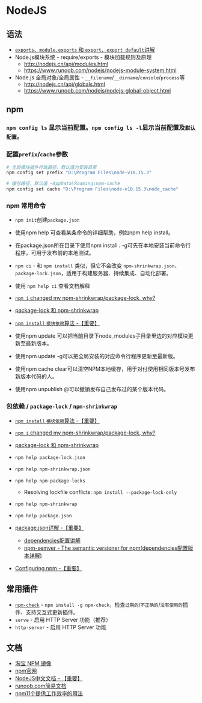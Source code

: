 # NodeJS

## 语法

* [`exports`、`module.exports` 和 `export`、`export default`讲解](https://juejin.im/post/597ec55a51882556a234fcef)
* Node.js模块系统 - require/exports - 模块加载规则及原理
    * http://nodejs.cn/api/modules.html
    * https://www.runoob.com/nodejs/nodejs-module-system.html
* Node.js 全局对象/全局属性 - `__filename`/`__dirname`/`console`/`process`等
    * http://nodejs.cn/api/globals.html
    * https://www.runoob.com/nodejs/nodejs-global-object.html


## npm

### `npm config ls` 显示当前配置。`npm config ls -l`显示当前配置及`默认配置`。

### 配置`prefix`/`cache`参数

  ```bash
  # 全局模块插件存放路径，默认值为安装目录
  npm config set prefix "D:\Program Files\node-v10.15.3"
  
  # 缓存路径，默认值 ~AppData\Roaming\npm-cache
  npm config set cache "D:\Program Files\node-v10.15.3\node_cache"
  ```

### npm 常用命令

* `npm init`创建`package.json`

* 使用npm help <command>可查看某条命令的详细帮助，例如npm help install。

* 在package.json所在目录下使用npm install . -g可先在本地安装当前命令行程序，可用于发布前的本地测试。

* `npm ci` - 和 `npm install` 类似，但它不会改变 `npm-shrinkwrap.json`、`package-lock.json`，适用于构建服务器、持续集成、自动化部署。
* 使用 `npm help ci` 查看文档解释
* [`npm i` changed my npm-shrinkwrap/package-lock, why?](https://npm.community/t/npm-i-changed-my-npm-shrinkwrap-package-lock-why/190)
* [package-lock 和 npm-shrinkwrap](https://xwenliang.cn/p/5cbd98b57eb9de0c54000003)
* [`npm install` `模块依赖`算法 -【重要】](https://docs.npmjs.com/cli/install.html#algorithm)

* 使用npm update <package>可以把当前目录下node_modules子目录里边的对应模块更新至最新版本。

* 使用npm update <package> -g可以把全局安装的对应命令行程序更新至最新版。

* 使用npm cache clear可以清空NPM本地缓存，用于对付使用相同版本号发布新版本代码的人。

* 使用npm unpublish <package>@<version>可以撤销发布自己发布过的某个版本代码。

### 包依赖 / `package-lock` / `npm-shrinkwrap`
    
* [`npm install` `模块依赖`算法 -【重要】](https://docs.npmjs.com/cli/install.html#algorithm)
* [`npm i` changed my npm-shrinkwrap/package-lock, why?](https://npm.community/t/npm-i-changed-my-npm-shrinkwrap-package-lock-why/190)
* [package-lock 和 npm-shrinkwrap](https://xwenliang.cn/p/5cbd98b57eb9de0c54000003)
* `npm help package-lock.json`
* `npm help npm-shrinkwrap.json`
* `npm help npm-package-locks`
    * Resolving lockfile conflicts: `npm install --package-lock-only`
* `npm help npm-shrinkwrap`
* `npm help package.json`

* [package.json详解 -【重要】](https://docs.npmjs.com/files/package.json.html)
  * [dependencies配置讲解](https://docs.npmjs.com/files/package.json.html#dependencies)
  * [npm-semver - The semantic versioner for npm(dependencies配置版本详解)](https://docs.npmjs.com/misc/semver.html)
* [Configuring npm -【重要】](https://docs.npmjs.com/cli-documentation/files)

## 常用插件

* [`npm-check`](https://www.npmjs.com/package/npm-check) - `npm install -g npm-check`，检查`过期的`/`不正确的`/`没有使用的`插件、支持交互式更新插件。
* `serve` - 启用 HTTP Server 功能（推荐）
* `http-server` - 启用 HTTP Server 功能



## 文档

* [淘宝 NPM 镜像](http://npm.taobao.org/)
* [npm官网](https://docs.npmjs.com/)
* [NodeJS中文文档 - 【重要】](http://nodejs.cn/api/util.html)
* [runoob.com简易文档](https://www.runoob.com/nodejs/nodejs-http-server.html)
* [npm11个提供工作效率的用法](https://leokongwq.github.io/2016/10/21/npm-11-useful-tips.html)
